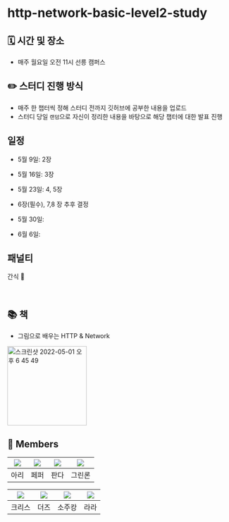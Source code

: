 # http-network-basic-level2-study

## 🗓 시간 및 장소
- 매주 월요일 오전 11시 선릉 캠퍼스

## ✏️ 스터디 진행 방식 
- 매주 한 챕터씩 정해 스터디 전까지 깃허브에 공부한 내용을 업로드
- 스터디 당일 `랜덤`으로 자신이 정리한 내용을 바탕으로 해당 챕터에 대한 발표 진행

## 일정
- 5월 9일: 2장
- 5월 16일: 3장
- 5월 23일: 4, 5장

- 6장(필수), 7,8 장 추후 결정
- 5월 30일:
- 6월 6일:

## 패널티 
간식 🍫

<br>

## 📚 책
- 그림으로 배우는 HTTP & Network 
<img width="180" alt="스크린샷 2022-05-01 오후 6 45 49" src="https://user-images.githubusercontent.com/61091307/166140695-28945bfc-ea8d-49cc-9610-6203e8ab218c.png">


<br>

## 🌟 Members
|[![](https://github.com/ulimy.png?size=80)](https://github.com/ulimy)|[![](https://github.com/SuyeonChoi.png?size=80)](https://github.com/SuyeonChoi) |[![](https://github.com/woong7.png?size=80)](https://github.com/woong7) | [![](https://github.com/jaejae-yoo.png?size=80)](https://github.com/jaejae-yoo)|
|:---:|:---:|:---:|:---:|
| 아리 | 페퍼 | 판다 | 그린론|

|[![](https://github.com/Byeongju-Kong.png?size=80)](https://github.com/Byeongju-Kong)|[![](https://github.com/ldk980130.png?size=80)](https://github.com/ldk980130) |[![](https://github.com/sojukang.png?size=80)](https://github.com/sojukang) | [![](https://github.com/sure-why-not.png?size=80)](https://github.com/sure-why-not)|  
|:---:|:---:|:---:|:---:|
| 크리스 | 더즈 | 소주캉 | 라라|
